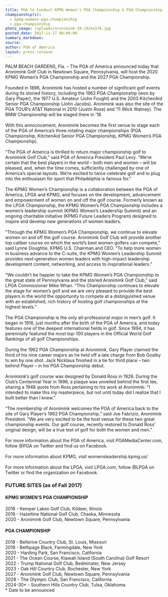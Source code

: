 ```yaml
---
title: PGA to Conduct KPMG Women's PGA Championship & PGA Championship at Aronimink
championship(s):
  - kpmg-womens-pga-championship
  - pga-championship
photo_image: /uploads/aronimink-10-1024x576.jpg
posted_date: 2017-11-17 00:00:00
summary_markdown:
source:
author: PGA of America
layout: press-release
---
```


PALM BEACH GARDENS, Fla. – The PGA of America announced today that Aronimink Golf Club in Newtown Square, Pennsylvania, will host the 2020 KPMG Women’s PGA Championship and the 2027 PGA Championship.<br><br>Founded in 1896, Aronimink has hosted a number of significant golf events during its storied history, including the 1962 PGA Championship (won by Gary Player), the 1977 U.S. Amateur (John Fought) and the 2003 KitchenAid Senior PGA Championship (John Jacobs). Aronimink was also the site of the PGA TOUR’s AT&T National in 2010 (Justin Rose) and ’11 (Nick Watney). The BMW Championship will be staged there in ‘18.<br><br>With this announcement, Aronimink becomes the first venue to stage each of the PGA of America’s three rotating major championships (PGA Championship, KitchenAid Senior PGA Championship, KPMG Women’s PGA Championship).<br><br>“The PGA of America is thrilled to return major championship golf to Aronimink Golf Club,” said PGA of America President Paul Levy. “We’re certain that the best players in the world – both men and women – will be pleased, and, when the time comes, sufficiently challenged by one of America’s special layouts. We’re excited to twice celebrate golf and to plug into the enthusiasm for sport that Philadelphia is famous for.”<br><br>The KPMG Women’s Championship is a collaboration between the PGA of America, LPGA and KPMG, and focuses on the development, advancement and empowerment of women on and off the golf course. Formerly known as the LPGA Championship, the KPMG Women’s PGA Championship includes a women’s leadership summit (KPMG Women’s Leadership Summit) and an ongoing charitable initiative (KPMG Future Leaders Program) designed to inspire and develop new generations of women leaders.<br><br>“Through the KPMG Women’s PGA Championship, we continue to elevate women on and off the golf course. Aronimink Golf Club will provide another top caliber course on which the world’s best women golfers can compete,” said Lynne Doughtie, KPMG U.S. Chairman and CEO. “To help more women in business advance to the C-suite, the KPMG Women’s Leadership Summit provides next-generation women leaders with high-impact leadership development content, networking, and access to inspirational leaders.”<br><br>“We couldn’t be happier to take the KPMG Women’s PGA Championship to the great state of Pennsylvania and the storied Aronimink Golf Club,” said LPGA Commissioner Mike Whan. “This Championship continues to elevate the stage for women’s golf and we are very pleased to provide the best players in the world the opportunity to compete at a distinguished venue with an established, rich history of hosting golf championships at the highest levels.”<br><br>The PGA Championship is the only all-professional major in men’s golf. It began in 1916, just months after the birth of the PGA of America, and today features one of the deepest international fields in golf. Since 1994, it has perennially featured the most top-100 players in the Official World Golf Rankings of all golf Championships.<br><br>During the 1962 PGA Championship at Aronimink, Gary Player claimed the third of his nine career majors as he held off a late charge from Bob Goalby to win by one shot. Jack Nicklaus finished in a tie for third place – two behind Player – in his PGA Championship debut.<br><br>Aronimink’s golf course was designed by Donald Ross in 1926. During the Club’s Centennial Year in 1996, a plaque was unveiled behind the first tee, sharing a 1948 quote from Ross pertaining to his work at Aronimink: "I intended to make this my masterpiece, but not until today did I realize that I built better than I knew.”<br><br>“The membership of Aronimink welcomes the PGA of America back to the site of Gary Player’s 1962 PGA Championship,” said Joe Fabrizio, Aronimink President. “We are very excited to be the host venue for these two great championship events. Our golf course, recently restored to Donald Ross’ original design, will be a true test of golf for both the women and men.”<br><br>For more information about the PGA of America, visit PGAMediaCenter.com, follow @PGA on Twitter and find us on Facebook.<br><br>For more information about KPMG, visit womensleadership.kpmg.us/<br><br>For more information about the LPGA, visit LPGA.com, follow @LPGA on Twitter or find the organization on Facebook.

### FUTURE SITES (as of Fall 2017)

#### KPMG WOMEN’S PGA CHAMPIONSHIP

2018 - Kemper Lakes Golf Club, Kildeer, Illinois<br>2019 - Hazeltine National Golf Club, Chaska, Minnesota<br>2020 - Aronimink Golf Club, Newtown Square, Pennsylvania

#### PGA CHAMPIONSHIP

2018 - Bellerive Country Club, St. Louis, Missouri<br>2019 - Bethpage Black, Farmingdale, New York<br>2020 - Harding Park, San Francisco, California<br>2021 - The Ocean Course, Kiawah Island (South Carolina) Golf Resort<br>2022 - Trump National Golf Club, Bedminster, New Jersey<br>2023 - Oak Hill Country Club, Rochester, New York<br>2027 - Aronimink Golf Club, Newtown Square, Pennsylvania<br>2028 - The Olympic Club, San Francisco, California<br>2024-30\* - Southern Hills Country Club, Tulsa, Oklahoma<br>\* Date to be announced